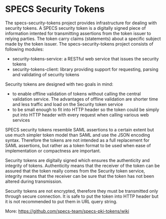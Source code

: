 SPECS Security Tokens
================

The specs-security-tokens project provides infrastructure for dealing with security tokens. A SPECS security token is a digitally signed piece of information intented for transmitting assertions from the token issuer to relying parties. The token carry claims (statements) about a specific subject made by the token issuer.
The specs-security-tokens project consists of following modules:

 * security-tokens-service: a RESTful web service that issues the security tokens
 * security-tokens-client: library providing support for requesting, parsing and validating of security tokens

Security tokens are designed with two goals in mind:

 * to enable offline validation of tokens without calling the central validation service. The advantages of offline validation are shorter time and less traffic and load on the Security token service
 * to be small enough to fit into HTTP header so the token could be simply put into HTTP header with every request when calling various web services

SPECS security tokens resemble SAML assertions to a certain extent but use much simpler token model than SAML and use the JSON encoding syntax. Therefore the tokens are not intended as a full replacement for SAML assertions, but rather as a token format to be used when ease of implementation or compactness are important.

Security tokens are digitally signed which ensures the authenticity and integrity of tokens. Authenticity means that the receiver of the token can be assured that the token really comes from the Security token service, integrity means that the receiver can be sure that the token has not been altered during transmission.

Security tokens are not encrypted, therefore they must be transmitted only through secure connection. It is safe to put the token into HTTP header but it is not recommended to put them in URL query string.

More: https://github.com/specs-team/specs-pki-tokens/wiki
